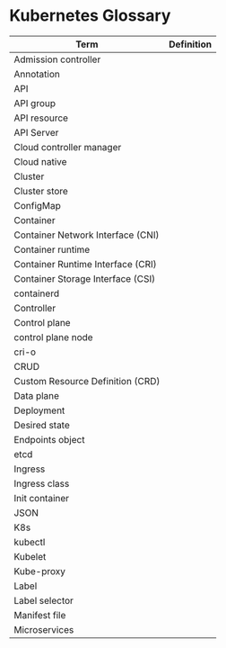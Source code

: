 # Kubernetes Glossary

| Term                                  | Definition   |
| -----------                           | -----------  |
| Admission controller	                |              |
| Annotation                            |              |
| API                                   |              |
| API group                             |              |
| API resource                          |              |
| API Server                            |              |
| Cloud controller manager	            |              |
| Cloud native                          |              |
| Cluster                               |              |
| Cluster store                         |              |
| ConfigMap                             |              |
| Container                             |              |
| Container Network Interface (CNI)     |              |
| Container runtime                     |              |
| Container Runtime Interface (CRI)     |              |
| Container Storage Interface (CSI)     |              |
| containerd                            |              |
| Controller                            |              |
| Control plane                         |              |
| control plane node                    |              |
| cri-o                                 |              |
| CRUD                                  |              |
| Custom Resource Definition (CRD)      |              |
| Data plane                            |              |
| Deployment                            |              |
| Desired state                         |              |
| Endpoints object                      |              |
| etcd                                  |              |
| Ingress                               |              |
| Ingress class                         |              |
| Init container                        |              |
| JSON                                  |              |
| K8s                                   |              |
| kubectl                               |              |
| Kubelet                               |              |
| Kube-proxy                            |              |
| Label                                 |              |
| Label selector                        |              |
| Manifest file                         |              |
| Microservices                         |              |
